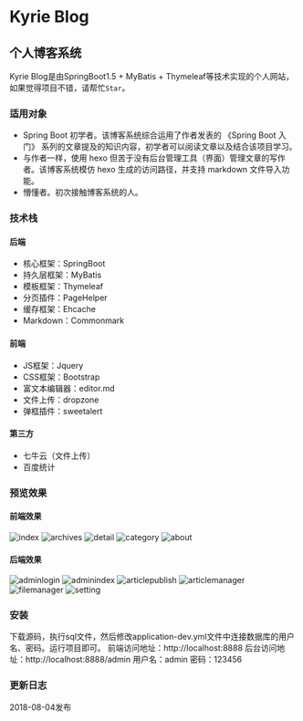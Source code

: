 # Kyrie Blog
## 个人博客系统
Kyrie Blog是由SpringBoot1.5 + MyBatis + Thymeleaf等技术实现的个人网站，如果觉得项目不错，请帮忙`Star`。
### 适用对象
* Spring Boot 初学者。该博客系统综合运用了作者发表的 《Spring Boot 入门》 系列的文章提及的知识内容，初学者可以阅读文章以及结合该项目学习。
* 与作者一样，使用 hexo 但苦于没有后台管理工具（界面）管理文章的写作者。该博客系统模仿 hexo 生成的访问路径，并支持 markdown 文件导入功能。
* 懵懂者。初次接触博客系统的人。
### 技术栈
#### 后端
* 核心框架：SpringBoot
* 持久层框架：MyBatis
* 模板框架：Thymeleaf
* 分页插件：PageHelper
* 缓存框架：Ehcache
* Markdown：Commonmark

#### 前端
* JS框架：Jquery
* CSS框架：Bootstrap
* 富文本编辑器：editor.md
* 文件上传：dropzone
* 弹框插件：sweetalert

#### 第三方
* 七牛云（文件上传）
* 百度统计

### 预览效果
#### 前端效果
![index](http://pcschpyz4.bkt.clouddn.com/index.png)
![archives](http://pcschpyz4.bkt.clouddn.com/archives.png)
![detail](http://pcschpyz4.bkt.clouddn.com/detail.png)
![category](http://pcschpyz4.bkt.clouddn.com/category.png)
![about](http://pcschpyz4.bkt.clouddn.com/about.png)
#### 后端效果
![adminlogin](http://pcschpyz4.bkt.clouddn.com/adminlogin.png)
![adminindex](http://pcschpyz4.bkt.clouddn.com/adminindex.png)
![articlepublish](http://pcschpyz4.bkt.clouddn.com/articlepublish.png)
![articlemanager](http://pcschpyz4.bkt.clouddn.com/articlemanager.png)
![filemanager](http://pcschpyz4.bkt.clouddn.com/filemanager.png)
![setting](http://pcschpyz4.bkt.clouddn.com/setting.png)

### 安装
下载源码，执行sql文件，然后修改application-dev.yml文件中连接数据库的用户名、密码。运行项目即可。
前端访问地址：http://localhost:8888
后台访问地址：http://localhost:8888/admin 用户名：admin 密码：123456

### 更新日志
2018-08-04发布
